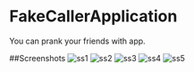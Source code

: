 # FakeCallerApplication
You can prank your friends with app.


##Screenshots
![ss1](https://user-images.githubusercontent.com/69794292/180802285-bf192fba-8ae2-46a5-a229-a660ece49282.jpeg)
![ss2](https://user-images.githubusercontent.com/69794292/180800587-7d7bcf21-926c-4aa1-90b1-0f7f569218f3.jpg)
![ss3](https://user-images.githubusercontent.com/69794292/180801176-916248a9-43fc-469e-9df2-00d5776a4eab.jpg)
![ss4](https://user-images.githubusercontent.com/69794292/180801642-be7ecc34-fb9a-441c-a915-f9ab148a2d98.jpg)
![ss5](https://user-images.githubusercontent.com/69794292/180802091-3be62fc5-558a-4794-9e8e-435ae61fd466.jpg)




